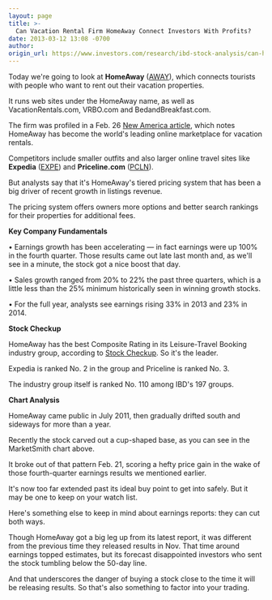 ```yaml
---
layout: page
title: >-
  Can Vacation Rental Firm HomeAway Connect Investors With Profits?
date: 2013-03-12 13:08 -0700
author: 
origin_url: https://www.investors.com/research/ibd-stock-analysis/can-homeaway-connect-investors-with-profits/
---
```





  

Today we're going to look at **HomeAway** ([AWAY](https://research.investors.com/quote.aspx?symbol=AWAY)), which connects tourists with people who want to rent out their vacation properties.

  

It runs web sites under the HomeAway name, as well as VacationRentals.com, VRBO.com and BedandBreakfast.com.

  

The firm was profiled in a Feb. 26 [New America article](http://news.investors.com/business-the-new-america/022513-645631-homeaway-shares-surge-on-q4-results.htm), which notes HomeAway has become the world's leading online marketplace for vacation rentals.

  

Competitors include smaller outfits and also larger online travel sites like **Expedia** ([EXPE](https://research.investors.com/quote.aspx?symbol=EXPE)) and **Priceline.com** ([PCLN](https://research.investors.com/quote.aspx?symbol=PCLN)).

  

But analysts say that it's HomeAway's tiered pricing system that has been a big driver of recent growth in listings revenue.

  

The pricing system offers owners more options and better search rankings for their properties for additional fees.

  

**Key Company Fundamentals**

  

• Earnings growth has been accelerating — in fact earnings were up 100% in the fourth quarter. Those results came out late last month and, as we'll see in a minute, the stock got a nice boost that day.

  

• Sales growth ranged from 20% to 22% the past three quarters, which is a little less than the 25% minimum historically seen in winning growth stocks.

  

• For the full year, analysts see earnings rising 33% in 2013 and 23% in 2014.

  

**Stock Checkup**

  

HomeAway has the best Composite Rating in its Leisure-Travel Booking industry group, according to [Stock Checkup](http://research.investors.com/stock-checkup/nasdaq-homeaway-inc-away.aspx). So it's the leader.

  

Expedia is ranked No. 2 in the group and Priceline is ranked No. 3.

  

The industry group itself is ranked No. 110 among IBD's 197 groups.

  

**Chart Analysis**

  

HomeAway came public in July 2011, then gradually drifted south and sideways for more than a year.

  

Recently the stock carved out a cup-shaped base, as you can see in the MarketSmith chart above.

  

It broke out of that pattern Feb. 21, scoring a hefty price gain in the wake of those fourth-quarter earnings results we mentioned earlier.

  

It's now too far extended past its ideal buy point to get into safely. But it may be one to keep on your watch list.

  

Here's something else to keep in mind about earnings reports: they can cut both ways.

  

Though HomeAway got a big leg up from its latest report, it was different from the previous time they released results in Nov. That time around earnings topped estimates, but its forecast disappointed investors who sent the stock tumbling below the 50-day line.

  

And that underscores the danger of buying a stock close to the time it will be releasing results. So that's also something to factor into your trading.




